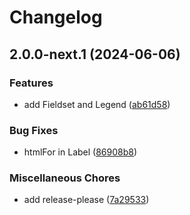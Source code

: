 # Changelog

## 2.0.0-next.1 (2024-06-06)


### Features

* add Fieldset and Legend ([ab61d58](https://github.com/pzerelles/headlessui-svelte/commit/ab61d587381572ed4ca258fcde932ba3e905277b))


### Bug Fixes

* htmlFor in Label ([86908b8](https://github.com/pzerelles/headlessui-svelte/commit/86908b8c88622ba0cfe9e2301dcb42932e5f9341))


### Miscellaneous Chores

* add release-please ([7a29533](https://github.com/pzerelles/headlessui-svelte/commit/7a2953346036f1acfc5c67876edadc3030ea75a4))
